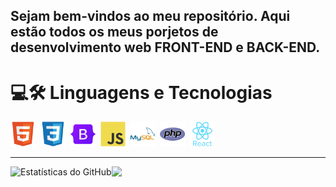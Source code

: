 Sejam bem-vindos ao meu repositório. Aqui estão todos os meus porjetos de desenvolvimento web FRONT-END e BACK-END.
-------

# 💻🛠 Linguagens e Tecnologias

<div>
  <img src="https://github.com/devicons/devicon/blob/master/icons/html5/html5-original.svg" title="Java" alt="Java" width="40" height="40"/>&nbsp;
   <img src="https://github.com/devicons/devicon/blob/master/icons/css3/css3-original.svg" title="React" alt="React" width="40" height="40"/>&nbsp;
    <img src="https://github.com/devicons/devicon/blob/master/icons/bootstrap/bootstrap-original.svg" title="Flutter" alt="Flutter" width="40" height="40"/>&nbsp;
   <img src="https://github.com/devicons/devicon/blob/master/icons/javascript/javascript-original.svg" title="JavaScript" alt="JavaScript" width="40" height="40"/>&nbsp;
 <img src="https://github.com/devicons/devicon/blob/master/icons/mysql/mysql-original-wordmark.svg" title="HTML5" alt="HTML" width="40" height="40"/>&nbsp;
  <img src="https://github.com/devicons/devicon/blob/master/icons/php/php-original.svg" title="Firebase" alt="Firebase" width="40" height="40"/>&nbsp;
   <img src="https://github.com/devicons/devicon/blob/master/icons/react/react-original-wordmark.svg" title="React" alt="React" width="40" height="40"/>&nbsp;
</div>

-------

<div style="display: flex;" >
  <img height = "250em" src="https://github-readme-stats.vercel.app/api?username=gabrielsventura05&show_icons=true&theme=tokyonight&count_private=true" alt="Estatísticas do GitHub"
  />
  <img height = "250em" src="https://github-readme-stats.vercel.app/api/top-langs/?username=gabrielsventura05&show_icons=true&theme=bear&count_private=true"/>
</div>

